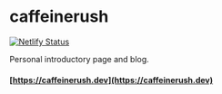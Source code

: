 
# caffeinerush

[![Netlify Status](https://api.netlify.com/api/v1/badges/5c794b0c-db05-4695-816f-209acd018583/deploy-status)](https://app.netlify.com/sites/caffeinerush/deploys)

Personal introductory page and blog.

#### [https://caffeinerush.dev](https://caffeinerush.dev)
